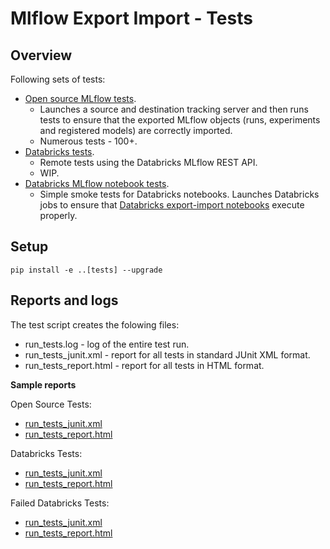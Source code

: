 # Mlflow Export Import - Tests

## Overview

Following sets of tests:
* [Open source MLflow tests](open_source/README.md). 
  * Launches a source and destination tracking server and then runs tests to ensure that the exported MLflow objects (runs, experiments and registered models) are correctly imported.
  * Numerous tests - 100+.
* [Databricks tests](databricks/README.md). 
  * Remote tests using the Databricks MLflow REST API. 
  * WIP.
* [Databricks MLflow notebook tests](databricks_notebooks/README.md). 
  * Simple smoke tests for Databricks notebooks. Launches Databricks jobs to ensure that [Databricks export-import notebooks](../databricks_notebooks/README.md) execute properly.

## Setup

```
pip install -e ..[tests] --upgrade 
```

## Reports and logs

The test script creates the folowing files:
* run_tests.log - log of the entire test run.
* run_tests_junit.xml - report for all tests in standard JUnit XML format.
* run_tests_report.html - report for all tests in HTML format.

**Sample reports**

Open Source Tests:
* [run_tests_junit.xml](open_source/samples/run_tests_junit.xml)
* [run_tests_report.html](open_source/samples/run_tests_report.html)

Databricks Tests:
* [run_tests_junit.xml](databricks/samples/run_tests_junit.xml)
* [run_tests_report.html](databricks/samples/run_tests_report.html)

Failed Databricks Tests:
* [run_tests_junit.xml](databricks/samples/failed/run_tests_junit.xml)
* [run_tests_report.html](databricks/samples/failed/run_tests_report.html)


